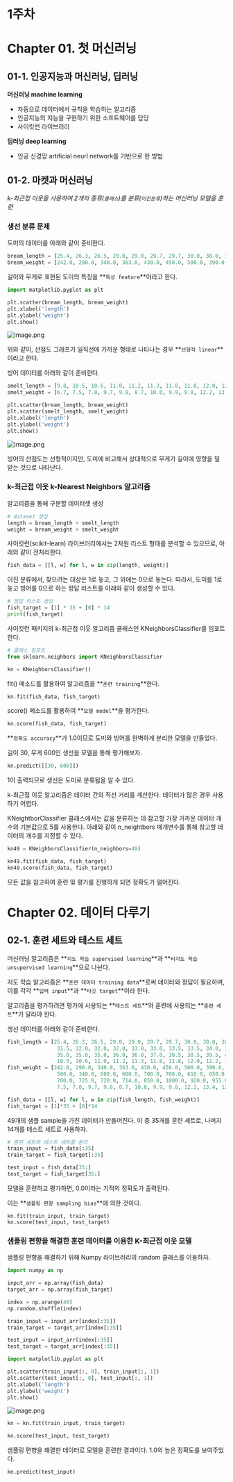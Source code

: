 # 1주차

# Chapter 01. 첫 머신러닝

## 01-1. 인공지능과 머신러닝, 딥러닝

**머신러닝 machine learning**

- 자동으로 데이터에서 규칙을 학습하는 알고리즘
- 인공지능의 지능을 구현하기 위한 소프트웨어를 담당
- 사이킷런 라이브러리

**딥러닝 deep learning**

- 인공 신경망 artificial neurl network를 기반으로 한 방법

## 01-2. 마켓과 머신러닝

_k-최근접 이웃을 사용하여 2개의 종류(`클래스`)를 분류(`이진분류`)하는 머신러닝 모델을 훈련_

### 생선 분류 문제

도미의 데이터를 아래와 같이 준비한다.

```python
bream_length = [25.4, 26.3, 26.5, 29.0, 29.0, 29.7, 29.7, 30.0, 30.0, 30.7, 31.0, 31.0, 31.5, 32.0, 32.0, 32.0, 33.0, 33.0, 33.5, 33.5, 34.0, 34.0, 34.5, 35.0, 35.0, 35.0, 35.0, 36.0, 36.0, 37.0, 38.5, 38.5, 39.5, 41.0, 41.0]
bream_weight = [242.0, 290.0, 340.0, 363.0, 430.0, 450.0, 500.0, 390.0, 450.0, 500.0, 475.0, 500.0, 500.0, 340.0, 600.0, 600.0, 700.0, 700.0, 610.0, 650.0, 575.0, 685.0, 620.0, 680.0, 700.0, 725.0, 720.0, 714.0, 850.0, 1000.0, 920.0, 955.0, 925.0, 975.0, 950.0]
```

길이와 무게로 표현된 도미의 특징을 **`특성 feature`**이라고 한다.

```python
import matplotlib.pyplot as plt

plt.scatter(bream_length, bream_weight)
plt.xlabel('length')
plt.ylabel('weight')
plt.show()
```

![image.png](img/image.png)

위와 같이, 산점도 그래프가 일직선에 가까운 형태로 나타나는 경우 **`선형적 linear`**이라고 한다.

빙어 데이터를 아래와 같이 준비한다.

```python
smelt_length = [9.8, 10.5, 10.6, 11.0, 11.2, 11.3, 11.8, 11.8, 12.0, 12.2, 12.4, 13.0, 14.3, 15.0]
smelt_weight = [6.7, 7.5, 7.0, 9.7, 9.8, 8.7, 10.0, 9.9, 9.8, 12.2, 13.4, 12.2, 19.7, 19.9]
```

```python
plt.scatter(bream_length, bream_weight)
plt.scatter(smelt_length, smelt_weight)
plt.xlabel('length')
plt.ylabel('weight')
plt.show()
```

![image.png](img/image%201.png)

빙어의 산점도는 선형적이지만, 도미에 비교해서 상대적으로 무게가 길이에 영향을 덜 받는 것으로 나타난다.

### k-최근접 이웃 k-Nearest Neighbors 알고리즘

알고리즘을 통해 구분할 데이터셋 생성

```python
# dataset 생성
length = bream_length + smelt_length
weight = bream_weight + smelt_weight
```

사이킷런(scikit-learn) 라이브러리에서는 2차원 리스트 형태를 분석할 수 있으므로, 아래와 같이 전처리한다.

```python
fish_data = [[l, w] for l, w in zip(length, weight)]
```

이진 분류에서, 찾으려는 대상은 1로 놓고, 그 외에는 0으로 놓는다. 따라서, 도미를 1로 놓고 빙어를 0으로 하는 정답 리스트를 아래와 같이 생성할 수 있다.

```python
# 정답 리스트 생성
fish_target = [1] * 35 + [0] * 14
print(fish_target)
```

사이킷런 패키지의 k-최근접 이웃 알고리즘 클래스인 KNeighborsClassifier를 임포트한다.

```python
# 클래스 임포트
from sklearn.neighbors import KNeighborsClassifier
```

```python
kn = KNeighborsClassifier()
```

fit() 메소드를 활용하여 알고리즘을 **`훈련 training`**한다.

```python
kn.fit(fish_data, fish_target)
```

score() 메소드를 활용하여 **`모델 model`**을 평가한다.

```python
kn.score(fish_data, fish_target)
```

**`정확도 accuracy`**가 1.0이므로 도미와 빙어를 완벽하게 분리한 모델을 만들었다.

길이 30, 무게 600인 생선을 모델을 통해 평가해보자.

```python
kn.predict([[30, 600]])
```

1이 출력되므로 생선은 도미로 분류됨을 알 수 있다.

k-최근접 이웃 알고리즘은 데이터 간의 직선 거리를 계산한다. 데이터가 많은 경우 사용하기 어렵다.

KNeightborClassifier 클래스에서는 값을 분류하는 데 참고할 가장 가까운 데이터 개수의 기본값으로 5를 사용한다. 아래와 같이 n_neightbors 매개변수를 통해 참고할 데이터의 개수를 지정할 수 있다.

```python
kn49 = KNeighborsClassifier(n_neighbors=49)
```

```python
kn49.fit(fish_data, fish_target)
kn49.score(fish_data, fish_target)
```

모든 값을 참고하여 훈련 및 평가를 진행하게 되면 정확도가 떨어진다.

# Chapter 02. 데이터 다루기

## 02-1. 훈련 세트와 테스트 세트

머신러닝 알고리즘은 **`지도 학습 supervised learning`**과 **`비지도 학습 unsupervised learning`**으로 나뉜다.

지도 학습 알고리즘은 **`훈련 데이터 training data`**로써 데이터와 정답이 필요하며, 이를 각각 **`입력 input`**과 **`타깃 target`**이라 한다.

알고리즘을 평가하려면 평가에 사용되는 **`테스트 세트`**와 훈련에 사용되는 **`훈련 세트`**가 달라야 한다.

생선 데이터를 아래와 같이 준비한다.

```python
fish_length = [25.4, 26.3, 26.5, 29.0, 29.0, 29.7, 29.7, 30.0, 30.0, 30.7, 31.0, 31.0,
                31.5, 32.0, 32.0, 32.0, 33.0, 33.0, 33.5, 33.5, 34.0, 34.0, 34.5, 35.0,
                35.0, 35.0, 35.0, 36.0, 36.0, 37.0, 38.5, 38.5, 39.5, 41.0, 41.0, 9.8,
                10.5, 10.6, 11.0, 11.2, 11.3, 11.8, 11.8, 12.0, 12.2, 12.4, 13.0, 14.3, 15.0]
fish_weight = [242.0, 290.0, 340.0, 363.0, 430.0, 450.0, 500.0, 390.0, 450.0, 500.0, 475.0, 500.0,
                500.0, 340.0, 600.0, 600.0, 700.0, 700.0, 610.0, 650.0, 575.0, 685.0, 620.0, 680.0,
                700.0, 725.0, 720.0, 714.0, 850.0, 1000.0, 920.0, 955.0, 925.0, 975.0, 950.0, 6.7,
                7.5, 7.0, 9.7, 9.8, 8.7, 10.0, 9.9, 9.8, 12.2, 13.4, 12.2, 19.7, 19.9]
```

```python
fish_data = [[l, w] for l, w in zip(fish_length, fish_weight)]
fish_target = [1]*35 + [0]*14
```

49개의 샘플 sample을 가진 데이터가 만들어진다. 이 중 35개를 훈련 세트로, 나머지 14개를 테스트 세트로 사용하자.

```python
# 훈련 세트와 테스트 세트를 분리
train_input = fish_data[:35]
train_target = fish_target[:35]

test_input = fish_data[35:]
test_target = fish_target[35:]
```

모델을 훈련하고 평가하면, 0.0이라는 기적의 정확도가 출력된다.

이는 **`샘플링 편향 sampling bias`**에 의한 것이다.

```
kn.fit(train_input, train_target)
kn.score(test_input, test_target)
```

### 샘플링 편향을 해결한 훈련 데이터를 이용한 K-최근접 이웃 모델

샘플링 편향을 해결하기 위해 Numpy 라이브러리의 random 클래스를 이용하자.

```python
import numpy as np
```

```python
input_arr = np.array(fish_data)
target_arr = np.array(fish_target)
```

```python
index = np.arange(49)
np.random.shuffle(index)
```

```python
train_input = input_arr[index[:35]]
train_target = target_arr[index[:35]]

test_input = input_arr[index[:35]]
test_target = target_arr[index[:35]]
```

```python
import matplotlib.pyplot as plt

plt.scatter(train_input[:, 0], train_input[:, 1])
plt.scatter(test_input[:, 0], test_input[:, 1])
plt.xlabel('length')
plt.ylabel('weight')
plt.show()
```

![image.png](img/image%202.png)

```python
kn = kn.fit(train_input, train_target)

kn.score(test_input, test_target)
```

샘플링 편향을 해결한 데이터로 모델을 훈련한 결과이다. 1.0의 높은 정확도를 보여주었다.

```python
kn.predict(test_input)
```
